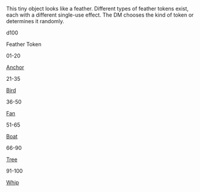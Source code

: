 This tiny object looks like a feather. Different types of feather tokens exist, each with a different single-use effect. The DM chooses the kind of token or determines it randomly.

d100

Feather Token

01-20

[Anchor](https://5e.tools/items.html#quaal's%20feather%20token%2c%20anchor_dmg)

21-35

[Bird](https://5e.tools/items.html#quaal's%20feather%20token%2c%20bird_dmg)

36-50

[Fan](https://5e.tools/items.html#quaal's%20feather%20token%2c%20fan_dmg)

51-65

[Boat](https://5e.tools/items.html#quaal's%20feather%20token%2c%20swan%20boat_dmg)

66-90

[Tree](https://5e.tools/items.html#quaal's%20feather%20token%2c%20tree_dmg)

91-100

[Whip](https://5e.tools/items.html#quaal's%20feather%20token%2c%20whip_dmg)